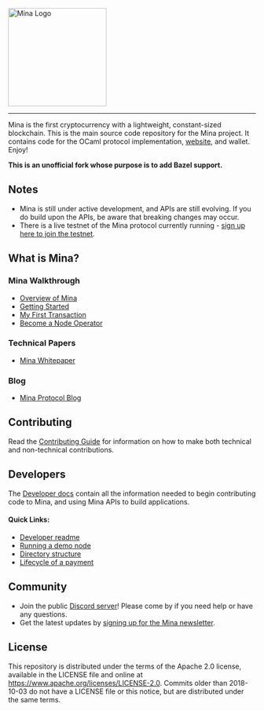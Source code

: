 <a href="https://minaprotocol.com">
	<img width="200" src="https://minaprotocol.com/static/Mina_Wordmark_Github.png" alt="Mina Logo" />
</a>
<hr/>

Mina is the first cryptocurrency with a lightweight, constant-sized blockchain. This is the main source code repository for the Mina project. It contains code for the OCaml protocol implementation, [website](https://minaprotocol.com), and wallet. Enjoy!

<b>This is an unofficial fork whose purpose is to add Bazel support.</b>

## Notes

- Mina is still under active development, and APIs are still evolving. If you do build upon the APIs, be aware that breaking changes may occur.
- There is a live testnet of the Mina protocol currently running - [sign up here to join the testnet](http://bit.ly/TestnetForm).

## What is Mina?

### Mina Walkthrough

- [Overview of Mina](https://minaprotocol.com/docs/)
- [Getting Started](https://minaprotocol.com/docs/getting-started/)
- [My First Transaction](https://minaprotocol.com/docs/my-first-transaction/)
- [Become a Node Operator](https://minaprotocol.com/docs/node-operator/)

### Technical Papers

- [Mina Whitepaper](https://eprint.iacr.org/2020/352.pdf)

### Blog

- [Mina Protocol Blog](https://minaprotocol.com/blog.html)

## Contributing

Read the [Contributing Guide](https://minaprotocol.com/docs/contributing/) for information on how to make both technical and non-technical contributions.

## Developers

The [Developer docs](https://minaprotocol.com/docs/developers/) contain all the information needed to begin contributing code to Mina, and using Mina APIs to build applications.

#### Quick Links:

- [Developer readme](README-dev.md)
- [Running a demo node](docs/demo.md)
- [Directory structure](frontend/website-redesign/docs/developers/directory-structure.mdx)
- [Lifecycle of a payment](frontend/website-redesign/docs/architecture/lifecycle-payment.mdx)

## Community

- Join the public [Discord server](https://bit.ly/MinaDiscord)! Please come by if you need help or have any questions.
- Get the latest updates by [signing up for the Mina newsletter](https://docs.google.com/forms/d/e/1FAIpQLSdChigoRhyZqg1RbaA6ODiqJ4q42cPpNbSH-koxXHjLwDeqDw/viewform?usp=pp_url&entry.2026041782=I+just+want+to+learn+more!).

## License

This repository is distributed under the terms of the Apache 2.0 license,
available in the LICENSE file and online at https://www.apache.org/licenses/LICENSE-2.0. Commits older than 2018-10-03 do
not have a LICENSE file or this notice, but are distributed under the same terms.
